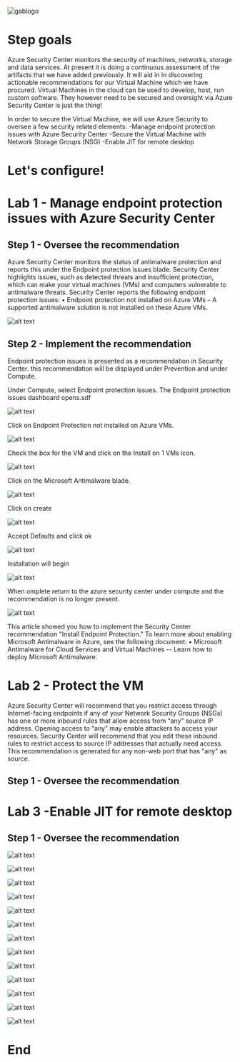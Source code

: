 ![gablogo][gablogo]


# Step goals

Azure Security Center monitors the security of machines, networks, storage and data services. At present it is doing a continuous assessment of the artifacts that we have added previously. It will aid in in discovering actionable recommendations for our Virtual Machine which we have procured. Virtual Machines in the cloud can be used to develop, host, run custom software. They however need to be secured and oversight via Azure Security Center is just the thing!

In order to secure the Virtual Machine, we will use Azure Security to oversee a few security related elements:
-Manage endpoint protection issues with Azure Security Center
-Secure the Virtual Machine with Network Storage Groups (NSG)
-Enable JIT for remote desktop 


# Let's configure!

# Lab 1 - Manage endpoint protection issues with Azure Security Center

## Step 1 - Oversee the recommendation
Azure Security Center monitors the status of antimalware protection and reports this under the Endpoint protection issues blade. Security Center highlights issues, such as detected threats and insufficient protection, which can make your virtual machines (VMs) and computers vulnerable to antimalware threats. 
Security Center reports the following endpoint protection issues:
•	Endpoint protection not installed on Azure VMs – A supported antimalware solution is not installed on these Azure VMs.

![alt text](media/ASC%20Lab%201_1.png)


## Step 2 - Implement the recommendation

Endpoint protection issues is presented as a recommendation in Security Center. 
this recommendation will be displayed under Prevention and under Compute.
 

Under Compute, select Endpoint protection issues. The Endpoint protection issues dashboard opens.sdf

 
![alt text](media/ASC%20Lab%201_2.png)
 

Click on Endpoint Protection not installed on Azure VMs.
 
![alt text](media/ASC%20Lab%201_3.png)

Check the box for the VM and click on the Install on 1 VMs icon.

![alt text](media/ASC%20Lab%201_4.png)

Click on the Microsoft Antimalware blade.
 
![alt text](media/ASC%20Lab%201_5.png)

Click on create
 
![alt text](media/ASC%20Lab%201_6.png)

Accept Defaults and click ok
 
![alt text](media/ASC%20Lab%201_7.png)

Installation will begin

![alt text](media/ASC%20Lab%201_8.png)

When omplete return to the azure security center under compute and the recommendation is no longer present.

![alt text](media/ASC%20Lab%201_9.png)

This article showed you how to implement the Security Center recommendation "Install Endpoint Protection." To learn more about enabling Microsoft Antimalware in Azure, see the following document:
•	Microsoft Antimalware for Cloud Services and Virtual Machines -- Learn how to deploy Microsoft Antimalware.

# Lab 2 - Protect the VM

Azure Security Center will recommend that you restrict access through Internet-facing endpoints if any of your Network Security Groups (NSGs) has one or more inbound rules that allow access from “any” source IP address. Opening access to “any” may enable attackers to access your resources. Security Center will recommend that you edit these inbound rules to restrict access to source IP addresses that actually need access.
This recommendation is generated for any non-web port that has "any" as source.

## Step 1 - Oversee the recommendation

# Lab 3 -Enable JIT for remote desktop 

## Step 1 - Oversee the recommendation

![alt text](media/ASC%20Lab%202_1.png)

![alt text](media/ASC%20Lab%202_2.png)

![alt text](media/ASC%20Lab%202_3.png)

![alt text](media/ASC%20Lab%202_4.png)

![alt text](media/ASC%20Lab%202_5.png)

![alt text](media/ASC%20Lab%202_6.png)

![alt text](media/ASC%20Lab%202_6b.png)

![alt text](media/ASC%20Lab%202_7.png)

![alt text](media/ASC%20Lab%202_8.png)

![alt text](media/ASC%20Lab%202_9.png)

![alt text](media/ASC%20Lab%202_10.png)

![alt text](media/ASC%20Lab%202_11.png)

![alt text](media/ASC%20Lab%202_12.png)
# End


[gablogo]: ../media/logo-2018-500x444.png "Global Azure Bootcamp logo"

